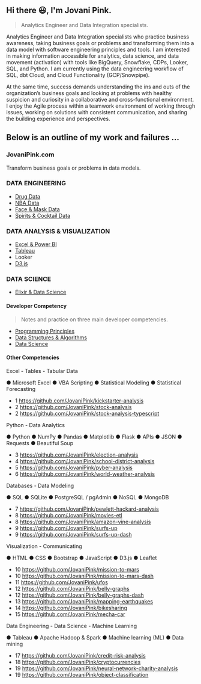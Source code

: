 ## Hi there 😃, I'm Jovani Pink.

> Analytics Engineer and Data Integration specialists.

Analytics Engineer and Data Integration specialists who practice business awareness, taking business goals or problems and transforming them into a data model with software engineering principles and tools. I am interested in making information accessible for analytics, data science, and data movement (activation) with tools like BigQuery, Snowflake, CDPs, Looker, SQL, and Python. I am currently using the data engineering workflow of SQL, dbt Cloud, and Cloud Functionality (GCP/Snowpipe).

At the same time, success demands understanding the ins and outs of the organization’s business goals and looking at problems with healthy suspicion and curiosity in a collaborative and cross-functional environment. I enjoy the Agile process within a teamwork environment of working through issues, working on solutions with consistent communication, and sharing the building experience and perspectives.

## Below is an outline of my work and failures ...

### JovaniPink.com

Transform business goals or problems in data models.

### DATA ENGINEERING

 - [Drug Data](https://github.com/JovaniPink/drug-data)
 - [NBA Data](https://github.com/JovaniPink/nba-data)
 - [Face & Mask Data](https://github.com/JovaniPink/mask-data)
 - [Spirits & Cocktail Data](https://github.com/JovaniPink/cocktail-data)

### DATA ANALYSIS & VISUALIZATION

 - [Excel & Power BI](https://github.com/JovaniPink/excel)
 - [Tableau](https://github.com/JovaniPink/tableau)
 - Looker
 - [D3.js](https://github.com/JovaniPink/d3)

### DATA SCIENCE

 - [Elixir & Data Science](https://github.com/JovaniPink/elixir-data-science)

#### Developer Competency

> Notes and practice on three main developer competencies.

 - [Programming Principles](https://github.com/JovaniPink/programming-principles)
 - [Data Structures & Algorithms](https://github.com/JovaniPink/data-structures-and-algorithms)
 - [Data Science](https://github.com/JovaniPink/data-science)

#### Other Competencies

Excel - Tables - Tabular Data

● Microsoft Excel 
● VBA Scripting 
● Statistical Modeling 
● Statistical Forecasting 

 - 1 https://github.com/JovaniPink/kickstarter-analysis 
 - 2 https://github.com/JovaniPink/stock-analysis 
 - 2 https://github.com/JovaniPink/stock-analysis-typescript 

Python - Data Analytics

● Python 
● NumPy 
● Pandas 
● Matplotlib 
● Flask 
● APIs 
● JSON 
● Requests 
● Beautiful Soup 

 - 3 https://github.com/JovaniPink/election-analysis 
 - 4 https://github.com/JovaniPink/school-district-analysis 
 - 5 https://github.com/JovaniPink/pyber-analysis 
 - 6 https://github.com/JovaniPink/world-weather-analysis 

Databases - Data Modeling

● SQL 
● SQLite 
● PostgreSQL / pgAdmin 
● NoSQL 
● MongoDB 

 - 7 https://github.com/JovaniPink/pewlett-hackard-analysis 
 - 8 https://github.com/JovaniPink/movies-etl 
 - 8 https://github.com/JovaniPink/amazon-vine-analysis 
 - 9 https://github.com/JovaniPink/surfs-up 
 - 9 https://github.com/JovaniPink/surfs-up-dash 

Visualization - Communicating

● HTML 
● CSS 
● Bootstrap 
● JavaScript 
● D3.js 
● Leaflet 

 - 10 https://github.com/JovaniPink/mission-to-mars 
 - 10 https://github.com/JovaniPink/mission-to-mars-dash 
 - 11 https://github.com/JovaniPink/ufos 
 - 12 https://github.com/JovaniPink/belly-graphs 
 - 12 https://github.com/JovaniPink/belly-graphs-dash 
 - 13 https://github.com/JovaniPink/mapping-earthquakes 
 - 14 https://github.com/JovaniPink/bikesharing 
 - 15 https://github.com/JovaniPink/mecha-car 

Data Engineering - Data Science - Machine Learning

● Tableau 
● Apache Hadoop & Spark 
● Machine learning (ML) 
● Data mining 

 - 17 https://github.com/JovaniPink/credit-risk-analysis 
 - 18 https://github.com/JovaniPink/cryptocurrencies 
 - 19 https://github.com/JovaniPink/neural-network-charity-analysis 
 - 19 https://github.com/JovaniPink/object-classification 
